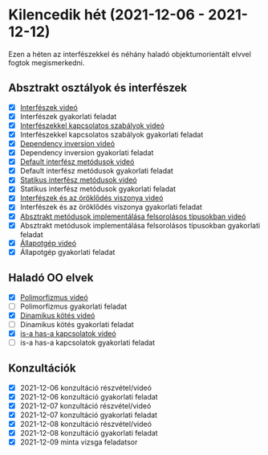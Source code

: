 # Kilencedik hét (2021-12-06 - 2021-12-12)

Ezen a héten az interfészekkel és néhány haladó objektumorientált elvvel 
fogtok megismerkedni.

## Absztrakt osztályok és interfészek

* [x] [Interfészek videó](https://e-learning.training360.com/courses/take/java-se-alapok-java-nyelvi-elemek/lessons/29593820-interfeszek)
* [x] Interfészek gyakorlati feladat
* [x] [Interfészekkel kapcsolatos szabályok videó](https://e-learning.training360.com/courses/take/java-se-alapok-java-nyelvi-elemek/lessons/29593828-interfeszekkel-kapcsolatos-szabalyok)
* [x] Interfészekkel kapcsolatos szabályok gyakorlati feladat
* [x] [Dependency inversion videó](https://e-learning.training360.com/courses/take/java-se-alapok-java-nyelvi-elemek/lessons/29593839-dependency-inversion)
* [x] Dependency inversion gyakorlati feladat
* [x] [Default interfész metódusok videó](https://e-learning.training360.com/courses/take/java-se-alapok-java-nyelvi-elemek/lessons/29593845-default-interfesz-metodusok)
* [x] Default interfész metódusok gyakorlati feladat
* [x] [Statikus interfész metódusok videó](https://e-learning.training360.com/courses/take/java-se-alapok-java-nyelvi-elemek/lessons/29593855-statikus-interfesz-metodusok)
* [x] Statikus interfész metódusok gyakorlati feladat
* [x] [Interfészek és az öröklődés viszonya videó](https://e-learning.training360.com/courses/take/java-se-alapok-java-nyelvi-elemek/lessons/29593869-interfeszek-es-az-oroklodes-viszonya)
* [x] Interfészek és az öröklődés viszonya gyakorlati feladat
* [x] [Absztrakt metódusok implementálása felsorolásos típusokban videó](https://e-learning.training360.com/courses/take/java-se-alapok-java-nyelvi-elemek/lessons/29593878-absztrakt-metodusok-implementalasa-felsorolasos-tipusokban)
* [x] Absztrakt metódusok implementálása felsorolásos típusokban gyakorlati feladat
* [x] [Állapotgép videó](https://e-learning.training360.com/courses/take/java-se-alapok-java-nyelvi-elemek/lessons/29593882-allapotgep)
* [x] Állapotgép gyakorlati feladat
  
## Haladó OO elvek

* [x] [Polimorfizmus videó](https://e-learning.training360.com/courses/take/java-se-alapok-java-nyelvi-elemek/lessons/29593935-polimorfizmus)
* [ ] Polimorfizmus gyakorlati feladat
* [x] [Dinamikus kötés videó](https://e-learning.training360.com/courses/take/java-se-alapok-java-nyelvi-elemek/lessons/29593943-dinamikus-kotes)
* [ ] Dinamikus kötés gyakorlati feladat
* [x] [is-a has-a kapcsolatok videó](https://e-learning.training360.com/courses/take/java-se-alapok-java-nyelvi-elemek/lessons/29593950-is-a-has-a-kapcsolatok)
* [ ] is-a has-a kapcsolatok gyakorlati feladat

## Konzultációk

* [x] 2021-12-06 konzultáció részvétel/videó
* [x] 2021-12-06 konzultáció gyakorlati feladat
* [x] 2021-12-07 konzultáció részvétel/videó
* [x] 2021-12-07 konzultáció gyakorlati feladat
* [x] 2021-12-08 konzultáció részvétel/videó
* [x] 2021-12-08 konzultáció gyakorlati feladat
* [x] 2021-12-09 minta vizsga feladatsor
